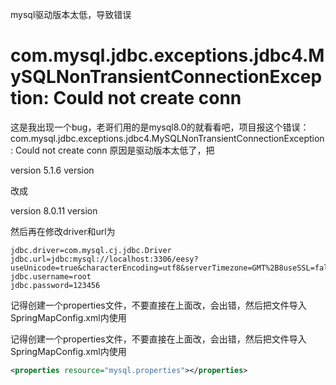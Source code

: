 mysql驱动版本太低，导致错误

# com.mysql.jdbc.exceptions.jdbc4.MySQLNonTransientConnectionException: Could not create conn

这是我出现一个bug，老哥们用的是mysql8.0的就看看吧，项目报这个错误：
com.mysql.jdbc.exceptions.jdbc4.MySQLNonTransientConnectionException: Could not create conn
原因是驱动版本太低了，把

version 5.1.6 version

改成

version 8.0.11 version

然后再在修改driver和url为

```properties
jdbc.driver=com.mysql.cj.jdbc.Driver
jdbc.url=jdbc:mysql://localhost:3306/eesy?useUnicode=true&characterEncoding=utf8&serverTimezone=GMT%2B8useSSL=false
jdbc.username=root
jdbc.password=123456
```

记得创建一个properties文件，不要直接在上面改，会出错，然后把文件导入SpringMapConfig.xml内使用

记得创建一个properties文件，不要直接在上面改，会出错，然后把文件导入SpringMapConfig.xml内使用

```xml
<properties resource="mysql.properties"></properties>
```

